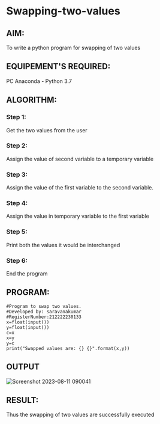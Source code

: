 # Swapping-two-values
## AIM:
To write a python program for swapping of two values
## EQUIPEMENT'S REQUIRED: 
PC
Anaconda - Python 3.7
## ALGORITHM: 
### Step 1:
Get the two values from the user
### Step 2: 
Assign the value of second variable to a temporary variable 
### Step 3: 
Assign the value of the first variable to the second variable.
### Step 4:  
Assign the value in temporary variable to the first variable
### Step 5: 
Print both the values it would be interchanged
### Step 6: 
End the program
## PROGRAM:
```
#Program to swap two values.
#Developed by: saravanakumar
#RegisterNumber:212222230133
x=float(input())
y=float(input())
c=x
x=y
y=c
print("Swapped values are: {} {}".format(x,y))
```
## OUTPUT
![Screenshot 2023-08-11 090041](https://github.com/Saravana-kumar369/Swapping-two-values/assets/117925254/20832410-5ed2-4992-a442-81295fe4ea60)


## RESULT:
Thus the swapping of two values are successfully executed



